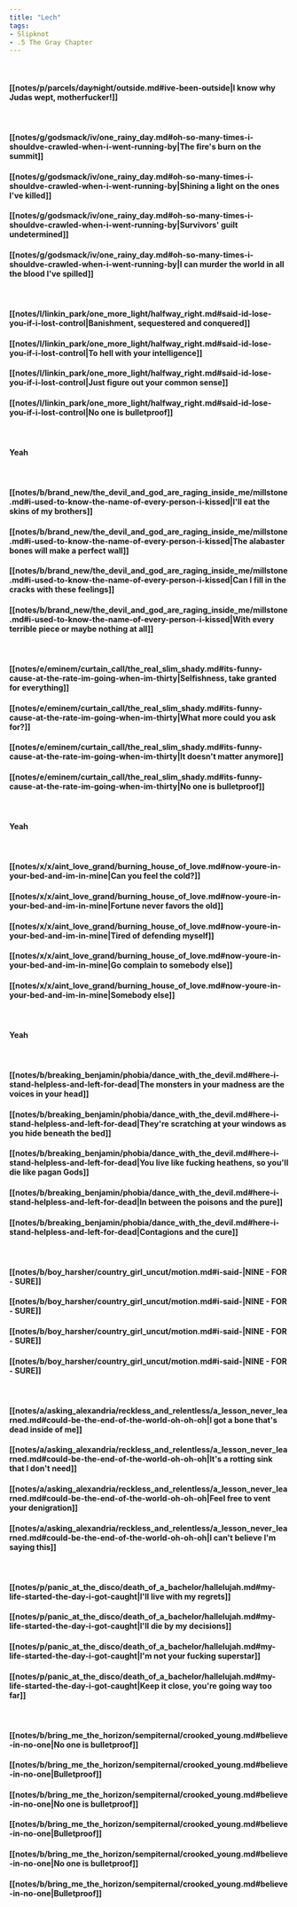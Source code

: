 ```yaml
---
title: "Lech"
tags:
- Slipknot
- .5 The Gray Chapter
---
```

&nbsp;
#### [[notes/p/parcels/day∕night/outside.md#ive-been-outside|I know why Judas wept, motherfucker!]]
&nbsp;
#### [[notes/g/godsmack/iv/one_rainy_day.md#oh-so-many-times-i-shouldve-crawled-when-i-went-running-by|The fire's burn on the summit]]
#### [[notes/g/godsmack/iv/one_rainy_day.md#oh-so-many-times-i-shouldve-crawled-when-i-went-running-by|Shining a light on the ones I've killed]]
#### [[notes/g/godsmack/iv/one_rainy_day.md#oh-so-many-times-i-shouldve-crawled-when-i-went-running-by|Survivors' guilt undetermined]]
#### [[notes/g/godsmack/iv/one_rainy_day.md#oh-so-many-times-i-shouldve-crawled-when-i-went-running-by|I can murder the world in all the blood I've spilled]]
&nbsp;
#### [[notes/l/linkin_park/one_more_light/halfway_right.md#said-id-lose-you-if-i-lost-control|Banishment, sequestered and conquered]]
#### [[notes/l/linkin_park/one_more_light/halfway_right.md#said-id-lose-you-if-i-lost-control|To hell with your intelligence]]
#### [[notes/l/linkin_park/one_more_light/halfway_right.md#said-id-lose-you-if-i-lost-control|Just figure out your common sense]]
#### [[notes/l/linkin_park/one_more_light/halfway_right.md#said-id-lose-you-if-i-lost-control|No one is bulletproof]]
&nbsp;
#### Yeah
&nbsp;
#### [[notes/b/brand_new/the_devil_and_god_are_raging_inside_me/millstone.md#i-used-to-know-the-name-of-every-person-i-kissed|I'll eat the skins of my brothers]]
#### [[notes/b/brand_new/the_devil_and_god_are_raging_inside_me/millstone.md#i-used-to-know-the-name-of-every-person-i-kissed|The alabaster bones will make a perfect wall]]
#### [[notes/b/brand_new/the_devil_and_god_are_raging_inside_me/millstone.md#i-used-to-know-the-name-of-every-person-i-kissed|Can I fill in the cracks with these feelings]]
#### [[notes/b/brand_new/the_devil_and_god_are_raging_inside_me/millstone.md#i-used-to-know-the-name-of-every-person-i-kissed|With every terrible piece or maybe nothing at all]]
&nbsp;
#### [[notes/e/eminem/curtain_call/the_real_slim_shady.md#its-funny-cause-at-the-rate-im-going-when-im-thirty|Selfishness, take granted for everything]]
#### [[notes/e/eminem/curtain_call/the_real_slim_shady.md#its-funny-cause-at-the-rate-im-going-when-im-thirty|What more could you ask for?]]
#### [[notes/e/eminem/curtain_call/the_real_slim_shady.md#its-funny-cause-at-the-rate-im-going-when-im-thirty|It doesn't matter anymore]]
#### [[notes/e/eminem/curtain_call/the_real_slim_shady.md#its-funny-cause-at-the-rate-im-going-when-im-thirty|No one is bulletproof]]
&nbsp;
#### Yeah
&nbsp;
#### [[notes/x/x/aint_love_grand/burning_house_of_love.md#now-youre-in-your-bed-and-im-in-mine|Can you feel the cold?]]
#### [[notes/x/x/aint_love_grand/burning_house_of_love.md#now-youre-in-your-bed-and-im-in-mine|Fortune never favors the old]]
#### [[notes/x/x/aint_love_grand/burning_house_of_love.md#now-youre-in-your-bed-and-im-in-mine|Tired of defending myself]]
#### [[notes/x/x/aint_love_grand/burning_house_of_love.md#now-youre-in-your-bed-and-im-in-mine|Go complain to somebody else]]
#### [[notes/x/x/aint_love_grand/burning_house_of_love.md#now-youre-in-your-bed-and-im-in-mine|Somebody else]]
&nbsp;
#### Yeah
&nbsp;
#### [[notes/b/breaking_benjamin/phobia/dance_with_the_devil.md#here-i-stand-helpless-and-left-for-dead|The monsters in your madness are the voices in your head]]
#### [[notes/b/breaking_benjamin/phobia/dance_with_the_devil.md#here-i-stand-helpless-and-left-for-dead|They're scratching at your windows as you hide beneath the bed]]
#### [[notes/b/breaking_benjamin/phobia/dance_with_the_devil.md#here-i-stand-helpless-and-left-for-dead|You live like fucking heathens, so you'll die like pagan Gods]]
#### [[notes/b/breaking_benjamin/phobia/dance_with_the_devil.md#here-i-stand-helpless-and-left-for-dead|In between the poisons and the pure]]
#### [[notes/b/breaking_benjamin/phobia/dance_with_the_devil.md#here-i-stand-helpless-and-left-for-dead|Contagions and the cure]]
&nbsp;
#### [[notes/b/boy_harsher/country_girl_uncut/motion.md#i-said-|NINE - FOR - SURE]]
#### [[notes/b/boy_harsher/country_girl_uncut/motion.md#i-said-|NINE - FOR - SURE]]
#### [[notes/b/boy_harsher/country_girl_uncut/motion.md#i-said-|NINE - FOR - SURE]]
#### [[notes/b/boy_harsher/country_girl_uncut/motion.md#i-said-|NINE - FOR - SURE]]
&nbsp;
#### [[notes/a/asking_alexandria/reckless_and_relentless/a_lesson_never_learned.md#could-be-the-end-of-the-world-oh-oh-oh|I got a bone that's dead inside of me]]
#### [[notes/a/asking_alexandria/reckless_and_relentless/a_lesson_never_learned.md#could-be-the-end-of-the-world-oh-oh-oh|It's a rotting sink that I don't need]]
#### [[notes/a/asking_alexandria/reckless_and_relentless/a_lesson_never_learned.md#could-be-the-end-of-the-world-oh-oh-oh|Feel free to vent your denigration]]
#### [[notes/a/asking_alexandria/reckless_and_relentless/a_lesson_never_learned.md#could-be-the-end-of-the-world-oh-oh-oh|I can't believe I'm saying this]]
&nbsp;
#### [[notes/p/panic_at_the_disco/death_of_a_bachelor/hallelujah.md#my-life-started-the-day-i-got-caught|I'll live with my regrets]]
#### [[notes/p/panic_at_the_disco/death_of_a_bachelor/hallelujah.md#my-life-started-the-day-i-got-caught|I'll die by my decisions]]
#### [[notes/p/panic_at_the_disco/death_of_a_bachelor/hallelujah.md#my-life-started-the-day-i-got-caught|I'm not your fucking superstar]]
#### [[notes/p/panic_at_the_disco/death_of_a_bachelor/hallelujah.md#my-life-started-the-day-i-got-caught|Keep it close, you're going way too far]]
&nbsp;
#### [[notes/b/bring_me_the_horizon/sempiternal/crooked_young.md#believe-in-no-one|No one is bulletproof]]
#### [[notes/b/bring_me_the_horizon/sempiternal/crooked_young.md#believe-in-no-one|Bulletproof]]
#### [[notes/b/bring_me_the_horizon/sempiternal/crooked_young.md#believe-in-no-one|No one is bulletproof]]
#### [[notes/b/bring_me_the_horizon/sempiternal/crooked_young.md#believe-in-no-one|Bulletproof]]
#### [[notes/b/bring_me_the_horizon/sempiternal/crooked_young.md#believe-in-no-one|No one is bulletproof]]
#### [[notes/b/bring_me_the_horizon/sempiternal/crooked_young.md#believe-in-no-one|Bulletproof]]
